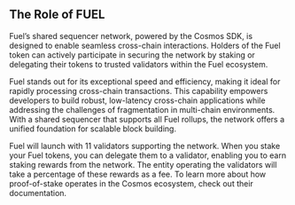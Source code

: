 ## The Role of FUEL

Fuel’s shared sequencer network, powered by the Cosmos SDK, is designed to enable seamless cross-chain interactions. Holders of the Fuel token can actively participate in securing the network by staking or delegating their tokens to trusted validators within the Fuel ecosystem.

Fuel stands out for its exceptional speed and efficiency, making it ideal for rapidly processing cross-chain transactions. This capability empowers developers to build robust, low-latency cross-chain applications while addressing the challenges of fragmentation in multi-chain environments. With a shared sequencer that supports all Fuel rollups, the network offers a unified foundation for scalable block building.

Fuel will launch with 11 validators supporting the network. When you stake your Fuel tokens, you can delegate them to a validator, enabling you to earn staking rewards from the network. The entity operating the validators will take a percentage of these rewards as a fee.
To learn more about how proof-of-stake operates in the Cosmos ecosystem, check out their documentation.
